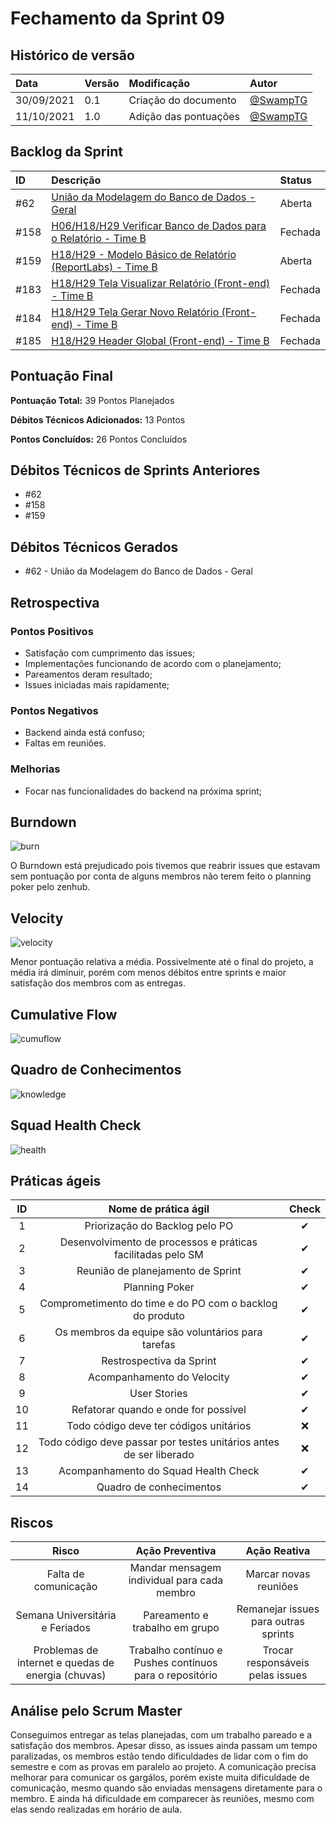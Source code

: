 # Fechamento da Sprint 09

## Histórico de versão

| **Data**   | **Versão** | **Modificação**       | **Autor**                              |
| :--------- | :--------- | :-------------------- | :------------------------------------- |
| 30/09/2021 | 0.1        | Criação do documento  | [@SwampTG](https://github.com/SwampTG) |
| 11/10/2021 | 1.0        | Adição das pontuações | [@SwampTG](https://github.com/SwampTG) |

## Backlog da Sprint

| ID   | Descrição                                                                                                                             | Status  |
| :--- | :------------------------------------------------------------------------------------------------------------------------------------ | :------ |
| #62  | <!-- 13 - Débito -->[União da Modelagem do Banco de Dados - Geral](https://github.com/fga-eps-mds/2021-1-hospitalar/issues/62)        | Aberta  |
| #158 | <!--5-->[H06/H18/H29 Verificar Banco de Dados para o Relatório - Time B](https://github.com/fga-eps-mds/2021-1-hospitalar/issues/158) | Fechada |
| #159 | <!--5-->[H18/H29 - Modelo Básico de Relatório (ReportLabs) - Time B](https://github.com/fga-eps-mds/2021-1-hospitalar/issues/159)     | Aberta  |
| #183 | <!--5-->[H18/H29 Tela Visualizar Relatório (Front-end) - Time B](https://github.com/fga-eps-mds/2021-1-hospitalar/issues/183)         | Fechada |
| #184 | <!--8-->[H18/H29 Tela Gerar Novo Relatório (Front-end) - Time B](https://github.com/fga-eps-mds/2021-1-hospitalar/issues/184)         | Fechada |
| #185 | <!--3-->[H18/H29 Header Global (Front-end) - Time B](https://github.com/fga-eps-mds/2021-1-hospitalar/issues/185)                     | Fechada |

## Pontuação Final<!--+ 5 + 3 + 10 + 3 + 5 + 3 | -13 -10 -8 -13 -10 -10 -10 -->

**Pontuação Total:** 39 Pontos Planejados

**Débitos Técnicos Adicionados:** 13 Pontos

**Pontos Concluídos:** 26 Pontos Concluídos

## Débitos Técnicos de Sprints Anteriores

<!-- - Não houveram débitos técnicos para pagar nesta sprint
OU -->

- #62
- #158
- #159

## Débitos Técnicos Gerados

<!--- Não foram gerados débitos nesta sprint
OU-->

- #62 - União da Modelagem do Banco de Dados - Geral

## Retrospectiva

### Pontos Positivos

- Satisfação com cumprimento das issues;
- Implementações funcionando de acordo com o planejamento;
- Pareamentos deram resultado;
- Issues iniciadas mais rapidamente;

### Pontos Negativos

- Backend ainda está confuso;
- Faltas em reuniões.

### Melhorias

- Focar nas funcionalidades do backend na próxima sprint;

## Burndown

![burn](/docs/assets/sprints/time_b/sprint_9/burndown_sprint_9.png)

O Burndown está prejudicado pois tivemos que reabrir issues que estavam sem pontuação por conta de alguns membros não terem feito o planning poker pelo zenhub.

## Velocity

![velocity](/docs/assets/sprints/time_b/sprint_9/velocity_sprint_9.png)

Menor pontuação relativa a média. Possivelmente até o final do projeto, a média irá diminuir, porém com menos débitos entre sprints e maior satisfação dos membros com as entregas.

## Cumulative Flow

![cumuflow](/docs/assets/sprints/time_b/sprint_9/cumu_flow_sprint_9.png)

## Quadro de Conhecimentos

![knowledge](/docs/assets/sprints/time_b/sprint_9/quadro_de_conhecimento_sprint_9.png)

## Squad Health Check

![health](/docs/assets/sprints/time_b/sprint_9/health_check_sprint_9.png)

## Práticas ágeis

| ID  |                        Nome de prática ágil                        |  Check   |
| :-: | :----------------------------------------------------------------: | :------: |
|  1  |                   Priorização do Backlog pelo PO                   | &#10004; |
|  2  |    Desenvolvimento de processos e práticas facilitadas pelo SM     | &#10004; |
|  3  |                 Reunião de planejamento de Sprint                  | &#10004; |
|  4  |                           Planning Poker                           | &#10004; |
|  5  |      Comprometimento do time e do PO com o backlog do produto      | &#10004; |
|  6  |         Os membros da equipe são voluntários para tarefas          | &#10004; |
|  7  |                      Restrospectiva da Sprint                      | &#10004; |
|  8  |                     Acompanhamento do Velocity                     | &#10004; |
|  9  |                            User Stories                            | &#10004; |
| 10  |                Refatorar quando e onde for possível                | &#10004; |
| 11  |               Todo código deve ter códigos unitários               | &#10060; |
| 12  | Todo código deve passar por testes unitários antes de ser liberado | &#10060; |
| 13  |                Acompanhamento do Squad Health Check                | &#10004; |
| 14  |                      Quadro de conhecimentos                       | &#10004; |

<!--
## Qualidade do Trabalho Entregue

Segundo a equipe a qualidade entregue foi de (nº). A escala dos valores é de 1 a 5.

| **Objetivo da Sprint** |  **Nota** |
|:-:|:-:|
|    Descrição do Objetivo   |  (nº) |
|    Descrição do Objetivo   |  (nº) |
|    ...   |  ... |
-->

## Riscos

|                     **Risco**                      |                   **Ação Preventiva**                   |           **Ação Reativa**           |
| :------------------------------------------------: | :-----------------------------------------------------: | :----------------------------------: |
|                Falta de comunicação                |       Mandar mensagem individual para cada membro       |        Marcar novas reuniões         |
|          Semana Universitária e Feriados           |             Pareamento e trabalho em grupo              | Remanejar issues para outras sprints |
| Problemas de internet e quedas de energia (chuvas) | Trabalho contínuo e Pushes contínuos para o repositório |   Trocar responsáveis pelas issues   |

<!-- ## Burndown de Riscos (???) -->

## Análise pelo Scrum Master

Conseguimos entregar as telas planejadas, com um trabalho pareado e a satisfação dos membros. Apesar disso, as issues ainda passam um tempo paralizadas, os membros estão tendo dificuldades de lidar com o fim do semestre e com as provas em paralelo ao projeto. A comunicação precisa melhorar para comunicar os gargálos, porém existe muita dificuldade de comunicação, mesmo quando são enviadas mensagens diretamente para o membro. E ainda há dificuldade em comparecer às reuniões, mesmo com elas sendo realizadas em horário de aula.
